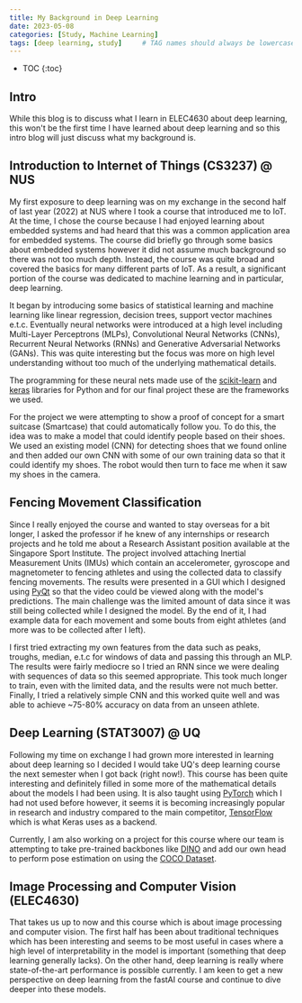 ```yaml
---
title: My Background in Deep Learning
date: 2023-05-08
categories: [Study, Machine Learning]
tags: [deep learning, study]     # TAG names should always be lowercase
---
```

<!-- prettier-ignore -->
* TOC
{:toc}

## Intro

While this blog is to discuss what I learn in ELEC4630 about deep learning, this won't be the first
time I have learned about deep learning and so this intro blog will just discuss what my background
is.

## Introduction to Internet of Things (CS3237) @ NUS

My first exposure to deep learning was on my exchange in the second half of last year \(2022\) at
NUS where I took a course that introduced me to IoT. At the time, I chose the course because I had
enjoyed learning about embedded systems and had heard that this was a common application area for
embedded systems. The course did briefly go through some basics about embedded systems however it
did not assume much background so there was not too much depth. Instead, the course was quite broad
and covered the basics for many different parts of IoT. As a result, a significant portion of the
course was dedicated to machine learning and in particular, deep learning.

It began by introducing some basics of statistical learning and machine learning like linear
regression, decision trees, support vector machines e.t.c. Eventually neural networks were
introduced at a high level including Multi-Layer Perceptrons \(MLPs\), Convolutional Neural Networks
\(CNNs\), Recurrent Neural Networks \(RNNs\) and Generative Adversarial Networks \(GANs\). This was
quite interesting but the focus was more on high level understanding without too much of the
underlying mathematical details.

The programming for these neural nets made use of the [scikit-learn](https://scikit-learn.org/) and
[keras](https://keras.io/) libraries for Python and for our final project these are the frameworks
we used.

For the project we were attempting to show a proof of concept for a smart suitcase \(Smartcase\)
that could automatically follow you. To do this, the idea was to make a model that could identify
people based on their shoes. We used an existing model \(CNN\) for detecting shoes that we found
online and then added our own CNN with some of our own training data so that it could identify my
shoes. The robot would then turn to face me when it saw my shoes in the camera.

## Fencing Movement Classification

Since I really enjoyed the course and wanted to stay overseas for a bit longer, I asked the
professor if he knew of any internships or research projects and he told me about a Research
Assistant position available at the Singapore Sport Institute. The project involved attaching
Inertial Measurement Units \(IMUs\) which contain an accelerometer, gyroscope and magnetometer to
fencing athletes and using the collected data to classify fencing movements. The results were
presented in a GUI which I designed using [PyQt](https://wiki.qt.io/Qt_for_Python) so that the video
could be viewed along with the model's predictions. The main challenge was the limited amount of
data since it was still being collected while I designed the model. By the end of it, I had example
data for each movement and some bouts from eight athletes \(and more was to be collected after I
left\).

I first tried extracting my own features from the data such as peaks, troughs, median, e.t.c for
windows of data and passing this through an MLP. The results were fairly mediocre so I tried an RNN
since we were dealing with sequences of data so this seemed appropriate. This took much longer to
train, even with the limited data, and the results were not much better. Finally, I tried a
relatively simple CNN and this worked quite well and was able to achieve ~75-80% accuracy on data
from an unseen athlete.

## Deep Learning (STAT3007) @ UQ

Following my time on exchange I had grown more interested in learning about deep learning so I
decided I would take UQ's deep learning course the next semester when I got back \(right now!\).
This course has been quite interesting and definitely filled in some more of the mathematical
details about the models I had been using. It is also taught using [PyTorch](https://pytorch.org/)
which I had not used before however, it seems it is becoming increasingly popular in research and
industry compared to the main competitor, [TensorFlow](https://www.tensorflow.org/) which is what
Keras uses as a backend.

Currently, I am also working on a project for this course where our team is attempting to take
pre-trained backbones like [DINO](https://github.com/facebookresearch/dino) and add our own head to
perform pose estimation on using the [COCO Dataset](https://cocodataset.org/).

## Image Processing and Computer Vision (ELEC4630)

That takes us up to now and this course which is about image processing and computer vision. The
first half has been about traditional techniques which has been interesting and seems to be most
useful in cases where a high level of interpretability in the model is important \(something that
deep learning generally lacks\). On the other hand, deep learning is really where state-of-the-art
performance is possible currently. I am keen to get a new perspective on deep learning from the
fastAI course and continue to dive deeper into these models.
